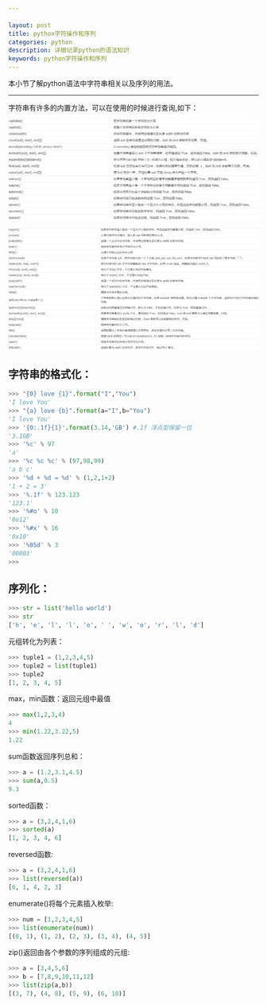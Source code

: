 ```yaml
---

layout: post
title: python字符操作和序列
categories: python
description: 详细记录python的语法知识
keywords: python字符操作和序列
---
```


本小节了解python语法中字符串相关以及序列的用法。

---

字符串有许多的内置方法，可以在使用的时候进行查询,如下：

![](/images/posts/python/10.jpg)

![](/images/posts/python/11.jpg)



## 字符串的格式化：

```python
>>> "{0} love {1}".format("I","You")
'I love You'
>>> "{a} love {b}".format(a="I",b="You")
'I love You'
>>> '{0:.1f}{1}'.format(3.14,'GB') #.1f 浮点型保留一位
'3.1GB'
>>> '%c' % 97
'a'
>>> '%c %c %c' % (97,98,99)
'a b c'
>>> '%d + %d = %d' % (1,2,1+2)
'1 + 2 = 3'
>>> '%.1f' % 123.123
'123.1'
>>> '%#o' % 10
'0o12'
>>> '%#x' % 16
'0x10'
>>> '%05d' % 3
'00003'
>>> 
```



## 序列化：

```python
>>> str = list('hello world')
>>> str
['h', 'e', 'l', 'l', 'o', ' ', 'w', 'o', 'r', 'l', 'd']
```

元组转化为列表：

```python
>>> tuple1 = (1,2,3,4,5)
>>> tuple2 = list(tuple1)
>>> tuple2
[1, 2, 3, 4, 5]
```

max，min函数：返回元组中最值

```python
>>> max(1,2,3,4)
4
>>> min(1.22,3.22,5)
1.22
```

sum函数返回序列总和：

```python
>>> a = (1.2,3.1,4.5)
>>> sum(a,0.5)
9.3
```

sorted函数：

```python
>>> a = (3,2,4,1,6)
>>> sorted(a)
[1, 2, 3, 4, 6]
```

reversed函数:

```python
>>> a = (3,2,4,1,6)
>>> list(reversed(a))
[6, 1, 4, 2, 3]
```

enumerate()将每个元素插入枚举:

```python
>>> num = [1,2,3,4,5]
>>> list(enumerate(num))
[(0, 1), (1, 2), (2, 3), (3, 4), (4, 5)]
```

zip()返回由各个参数的序列组成的元组:

```python
>>> a = [3,4,5,6]
>>> b = [7,8,9,10,11,12]
>>> list(zip(a,b))
[(3, 7), (4, 8), (5, 9), (6, 10)]
```


